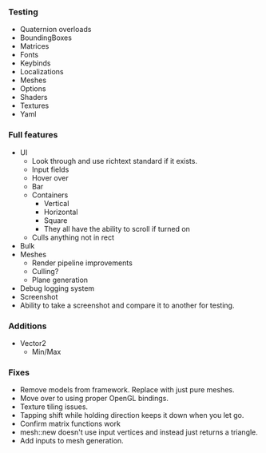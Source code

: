 
### Testing
- Quaternion overloads
- BoundingBoxes
- Matrices
- Fonts
- Keybinds
- Localizations
- Meshes
- Options
- Shaders
- Textures
- Yaml

### Full features
- UI
  - Look through and use richtext standard if it exists.
  - Input fields
  - Hover over
  - Bar
  - Containers
    - Vertical
    - Horizontal
    - Square
    - They all have the ability to scroll if turned on
  - Culls anything not in rect
- Bulk
- Meshes
  - Render pipeline improvements
  - Culling?
  - Plane generation
- Debug logging system
- Screenshot
- Ability to take a screenshot and compare it to another for testing.

### Additions
- Vector2
  - Min/Max

### Fixes
- Remove models from framework. Replace with just pure meshes.
- Move over to using proper OpenGL bindings.
- Texture tiling issues.
- Tapping shift while holding direction keeps it down when you let go.
- Confirm matrix functions work
- mesh::new doesn't use input vertices and instead just returns a triangle.
- Add inputs to mesh generation.

